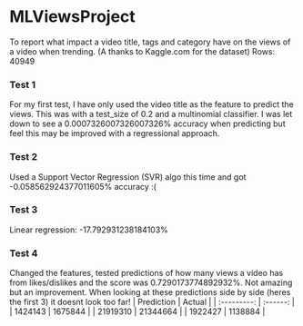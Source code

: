 # MLViewsProject

To report what impact a video title, tags and category have on the views of a video when trending. (A thanks to Kaggle.com for the dataset)
Rows: 40949

### Test 1
For my first test, I have only used the video title as the feature to predict the views. This was with a test_size of 0.2 and a multinomial classifier.
I was let down to see a 0.0007326007326007326% accuracy when predicting but feel this may be improved with a regressional approach.

### Test 2
Used a Support Vector Regression (SVR) algo this time and got -0.058562924377011605% accuracy :(

### Test 3
Linear regression: -17.792931238184103%

### Test 4
Changed the features, tested predictions of how many views a video has from likes/dislikes and the score was 0.7290173774892932%. Not amazing but an improvement.
When looking at these predictions side by side (heres the first 3) it doesnt look too far!
| Prediction  | Actual   |
| :---------: | :------: | 
| 1424143     | 1675844  |
| 21919310    | 21344664 | 
| 1922427     | 1138884  |
